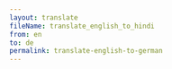 ```yaml
--- 
layout: translate 
fileName: translate_english_to_hindi 
from: en
to: de 
permalink: translate-english-to-german
---
```

